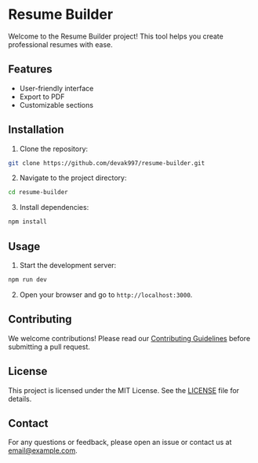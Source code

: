 # Resume Builder

Welcome to the Resume Builder project! This tool helps you create professional resumes with ease.

## Features

- User-friendly interface
- Export to PDF
- Customizable sections

## Installation

1. Clone the repository:

```sh
git clone https://github.com/devak997/resume-builder.git
```

2. Navigate to the project directory:

```sh
cd resume-builder
```

3. Install dependencies:

```sh
npm install
```

## Usage

1. Start the development server:

```sh
npm run dev
```

2. Open your browser and go to `http://localhost:3000`.

## Contributing

We welcome contributions! Please read our [Contributing Guidelines](CONTRIBUTING.md) before submitting a pull request.

## License

This project is licensed under the MIT License. See the [LICENSE](LICENSE) file for details.

## Contact

For any questions or feedback, please open an issue or contact us at [email@example.com](mailto:email@example.com).
